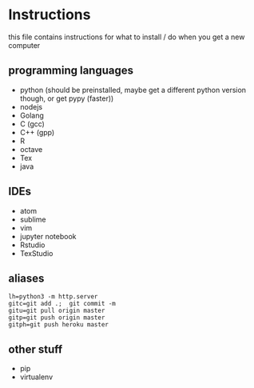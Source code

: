 # Instructions
this file contains instructions for what to install / do when you get a new computer

## programming languages
* python (should be preinstalled, maybe get a different python version though, or get pypy (faster))
* nodejs
* Golang
* C (gcc)
* C++ (gpp)
* R
* octave
* Tex
* java

## IDEs
* atom
* sublime
* vim
* jupyter notebook
* Rstudio
* TexStudio

## aliases
```
lh=python3 -m http.server
gitc=git add .;  git commit -m
gitu=git pull origin master
gitp=git push origin master
gitph=git push heroku master
```

## other stuff
* pip
* virtualenv

